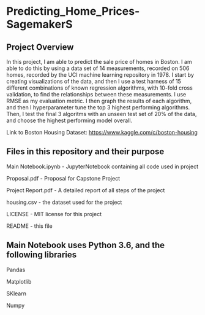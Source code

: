 # Predicting_Home_Prices-SagemakerS
## Project Overview
In this project, I am able to predict the sale price of homes in Boston. 
I am able to do this by using a data set of 14 measurements, recorded on 506 homes, recorded by the UCI machine learning repository in 1978.
I start by creating visualizations of the data, and then I use a test harness of 15 different combinations of known regression algorithms, with 10-fold cross validation, to find the relationships between these measurements.  I use RMSE as my evaluation metric. I then graph the results of each algorithm, and then I hyperparameter tune the top 3 highest performing algorithms. Then, I test the final 3 algoritms with an unseen test set of 20% of the data, and choose the highest performing model overall.

Link to Boston Housing Dataset:
https://www.kaggle.com/c/boston-housing


## Files in this repository and their purpose
Main Notebook.ipynb - JupyterNotebook containing all code used in project

   Proposal.pdf - Proposal for Capstone Project

   Project Report.pdf - A detailed report of all steps of the project

   housing.csv - the dataset used for the project

   LICENSE - MIT license for this project

   README - this file


## Main Notebook uses Python 3.6, and the following libraries
   Pandas

   Matplotlib

   SKlearn

   Numpy
